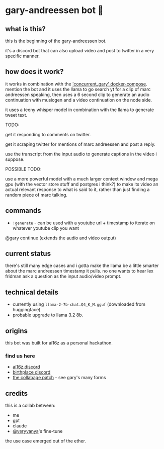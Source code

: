 ﻿# gary-andreessen bot 🤖

## what is this?
this is the beginning of the gary-andreessen bot. 

it's a discord bot that can also upload video and post to twitter in a very specific manner.

## how does it work?
it works in combination with the ['concurrent_gary' docker-compose](https://github.com/betweentwomidnights/gary-backend-combined). mention the bot and it uses the llama to go search yt for a clip of marc andreessen speaking, then uses a 6 second clip to generate an audio continuation with musicgen and a video continuation on the node side.

it uses a teeny whisper model in combination with the llama to generate tweet text.

TODO: 

get it responding to comments on twitter.

get it scraping twitter for mentions of marc andreessen and post a reply.

use the transcript from the input audio to generate captions in the video i suppose.

POSSIBLE TODO:

use a more powerful model with a much larger context window and mega gpu (with the vector store stuff and postgres i think?) to make its video an actual relevant response to what is said to it, rather than just finding a random piece of marc talking.

## commands
- `!generate` - can be used with a youtube url + timestamp to iterate on whatever youtube clip you want

@gary continue (extends the audio and video output)

## current status
there's still many edge cases and i gotta make the llama be a little smarter about the marc andreessen timestamp it pulls. no one wants to hear lex fridman ask a question as the input audio/video prompt.

## technical details
- currently using `llama-2-7b-chat.Q4_K_M.gguf` (downloaded from huggingface)
- probable upgrade to llama 3.2 8b.

## origins
this bot was built for ai16z as a personal hackathon.

### find us here
- [ai16z discord](https://discord.gg/ai16z)
- [birthplace discord](https://discord.gg/VECkyXEnAd)
- [the collabage patch](https://thecollabagepatch.com) - see gary's many forms

## credits
this is a collab between:
- me
- gpt
- claude
- [@veryvanya](https://x.com/veryvanya)'s fine-tune

the use case emerged out of the ether.
